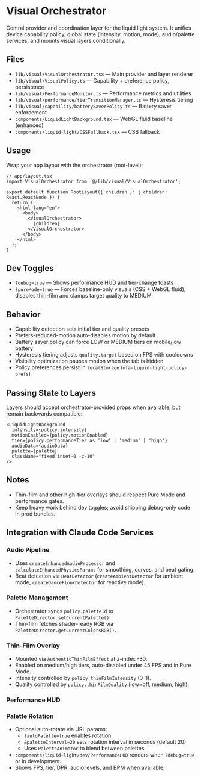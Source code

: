 # Visual Orchestrator

Central provider and coordination layer for the liquid light system. It unifies device capability policy, global state (intensity, motion, mode), audio/palette services, and mounts visual layers conditionally.

## Files

- `lib/visual/VisualOrchestrator.tsx` — Main provider and layer renderer
- `lib/visual/VisualPolicy.ts` — Capability + preference policy, persistence
- `lib/visual/PerformanceMonitor.ts` — Performance metrics and utilities
- `lib/visual/performance/tierTransitionManager.ts` — Hysteresis tiering
- `lib/visual/capability/batterySaverPolicy.ts` — Battery saver enforcement
- `components/LiquidLightBackground.tsx` — WebGL fluid baseline (enhanced)
- `components/liquid-light/CSSFallback.tsx` — CSS fallback

## Usage

Wrap your app layout with the orchestrator (root-level):

```tsx
// app/layout.tsx
import VisualOrchestrator from '@/lib/visual/VisualOrchestrator';

export default function RootLayout({ children }: { children: React.ReactNode }) {
  return (
    <html lang="en">
      <body>
        <VisualOrchestrator>
          {children}
        </VisualOrchestrator>
      </body>
    </html>
  );
}
```

## Dev Toggles

- `?debug=true` — Shows performance HUD and tier-change toasts
- `?pureMode=true` — Forces baseline-only visuals (CSS + WebGL fluid), disables thin-film and clamps target quality to MEDIUM

## Behavior

- Capability detection sets initial tier and quality presets
- Prefers-reduced-motion auto-disables motion by default
- Battery saver policy can force LOW or MEDIUM tiers on mobile/low battery
- Hysteresis tiering adjusts `quality.target` based on FPS with cooldowns
- Visibility optimization pauses motion when the tab is hidden
- Policy preferences persist in `localStorage` (`nfa-liquid-light-policy-prefs`)

## Passing State to Layers

Layers should accept orchestrator-provided props when available, but remain backwards compatible:

```tsx
<LiquidLightBackground
  intensity={policy.intensity}
  motionEnabled={policy.motionEnabled}
  tier={policy.performanceTier as 'low' | 'medium' | 'high'}
  audioData={audioData}
  palette={palette}
  className="fixed inset-0 -z-10"
/> 
```

## Notes

- Thin-film and other high-tier overlays should respect Pure Mode and performance gates.
- Keep heavy work behind dev toggles; avoid shipping debug-only code in prod bundles.

## Integration with Claude Code Services

### Audio Pipeline
- Uses `createEnhancedAudioProcessor` and `calculateEnhancedPhysicsParams` for smoothing, curves, and beat gating.
- Beat detection via `BeatDetector` (`createAmbientDetector` for ambient mode, `createDanceFloorDetector` for reactive mode).

### Palette Management
- Orchestrator syncs `policy.paletteId` to `PaletteDirector.setCurrentPalette()`.
- Thin-film fetches shader-ready RGB via `PaletteDirector.getCurrentColorsRGB()`.

### Thin-Film Overlay
- Mounted via `AuthenticThinFilmEffect` at z-index -30.
- Enabled on medium/high tiers, auto-disabled under 45 FPS and in Pure Mode.
- Intensity controlled by `policy.thinFilmIntensity` (0–1).
- Quality controlled by `policy.thinFilmQuality` (low=off, medium, high).

### Performance HUD

### Palette Rotation
- Optional auto-rotate via URL params:
  - `?autoPalette=true` enables rotation
  - `&paletteInterval=20` sets rotation interval in seconds (default 20)
  - Uses `PaletteAnimator` to blend between palettes.
- `components/liquid-light/dev/PerformanceHUD` renders when `?debug=true` or in development.
- Shows FPS, tier, DPR, audio levels, and BPM when available.
